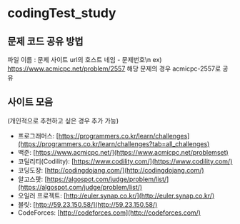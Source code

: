 # codingTest_study

 ## 문제 코드 공유 방법
 
 파일 이름 : 문제 사이트 url의 호스트 네임 - 문제번호\n
 ex) https://www.acmicpc.net/problem/2557 해당 문제의 경우 acmicpc-2557로 공유
 
 ## 사이트 모음

 (개인적으로 추천하고 싶은 경우 추가 가능)

- 프로그래머스: [https://programmers.co.kr/learn/challenges](https://programmers.co.kr/learn/challenges?tab=all_challenges)
- 백준: [https://www.acmicpc.net/](https://www.acmicpc.net/problemset)
- 코딜리티(Codility): [https://www.codility.com/](https://www.codility.com/)
- 코딩도장: [http://codingdojang.com/](http://codingdojang.com/)
- 알고스팟: [https://algospot.com/judge/problem/list/](https://algospot.com/judge/problem/list/)
- 오일러 프로젝트: [http://euler.synap.co.kr/](http://euler.synap.co.kr/)
- 블릿: [http://59.23.150.58/](http://59.23.150.58/)
- CodeForces: [http://codeforces.com](http://codeforces.com/)
